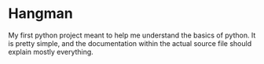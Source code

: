 # Hangman
My first python project meant to help me understand the basics of python.
It is pretty simple, and the documentation within the actual source file should explain mostly everything.
